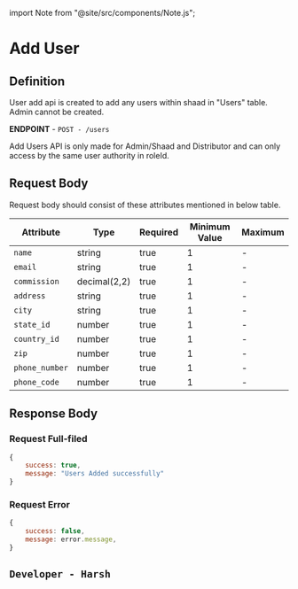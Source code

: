 
import Note from "@site/src/components/Note.js";

# Add User

## Definition
User add api is created to add any users within shaad in "Users" table.
<Note color="yellow">Admin cannot be created.</Note>

**ENDPOINT** - `POST - /users`

<Note>Add Users API is only made for Admin/Shaad and Distributor and can only access by the same user authority in roleId.</Note>

## Request Body
Request body should consist of these attributes mentioned in below table.

| Attribute | Type | Required | Minimum Value | Maximum
| ---- | ---- | --------- | -------- | --------
| `name` | string | true | 1 | - 
| `email` | string | true | 1 | -
| `commission` | decimal(2,2) | true | 1 | -
| `address` | string | true | 1 | -
| `city` | string | true | 1 | -
| `state_id` | number | true | 1 | -
| `country_id` | number | true | 1 | -
| `zip` | number | true | 1 | -
| `phone_number` | number | true | 1 | -
| `phone_code` | number | true | 1 | -


## Response Body

### Request Full-filed 

```js
{ 
    success: true,
    message: "Users Added successfully"
}

```

### Request Error

```js
{
    success: false,
    message: error.message,
}
```

## `Developer - Harsh`